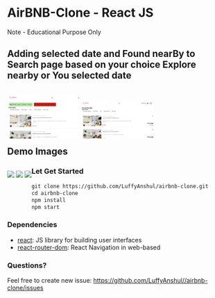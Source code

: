 # AirBNB-Clone - React JS
Note - Educational Purpose Only


## Adding selected date and Found nearBy to Search page based on your choice Explore nearby or You selected date 

<p style="float: left">
    <img src="/images/date.png" width="33%" />
    <img src="/images/foundnearby.png" width="33%" />
</p>

## Demo Images
<p style="float: left">
    <img src="/images/img1.png" width="33%" />
    <img src="/images/img2.png" width="33%" />
    <img src="/images/img3.png" width="33%" />
</p>

### Let Get Started
    git clone https://github.com/LuffyAnshul/airbnb-clone.git
    cd airbnb-clone
    npm install
    npm start


### Dependencies

- [react](https://github.com/facebook/react): JS library for building user interfaces
- [react-router-dom](https://github.com/ReactTraining/react-router): React Navigation in web-based

### Questions? 

Feel free to create new issue: https://github.com/LuffyAnshul//airbnb-clone/issues
